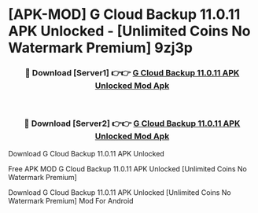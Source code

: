 # [APK-MOD] G Cloud Backup 11.0.11 APK Unlocked - [Unlimited Coins No Watermark Premium] 9zj3p



<div align="center">
<h3>🔴 Download [Server1] 👉👉 <a href="https://momento.my/?title=G_Cloud_Backup_11.0.11_APK_Unlocked">G Cloud Backup 11.0.11 APK Unlocked Mod Apk</a></h3><br>

<h3>🔴 Download [Server2] 👉👉 <a href="https://momento.my/?title=G_Cloud_Backup_11.0.11_APK_Unlocked">G Cloud Backup 11.0.11 APK Unlocked Mod Apk</a></h3>
</div>



Download G Cloud Backup 11.0.11 APK Unlocked 

Free APK MOD G Cloud Backup 11.0.11 APK Unlocked [Unlimited Coins No Watermark Premium]

Download G Cloud Backup 11.0.11 APK Unlocked [Unlimited Coins No Watermark Premium] Mod For Android
